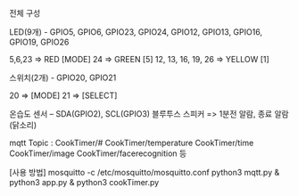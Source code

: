전체 구성


LED(9개) - GPIO5, GPIO6, GPIO23, GPIO24,
GPIO12, GPIO13, GPIO16, GPIO19, GPIO26

5,6,23 => RED	[MODE]
24 => GREEN	[5]
12, 13, 16, 19, 26 => YELLOW	[1]

스위치(2개) - GPIO20, GPIO21 

20 => [MODE]
21 => [SELECT]

온습도 센서 – SDA(GPIO2), SCL(GPIO3)
블루투스 스피커 => 1분전 알람, 종료 알람(닭소리)

mqtt Topic : CookTimer/#
CookTimer/temperature
CookTimer/time
CookTimer/image
CookTimer/facerecognition
등

[사용 방법]
mosquitto -c /etc/mosquitto/mosquitto.conf
python3 mqtt.py &
python3 app.py &
python3 cookTimer.py
